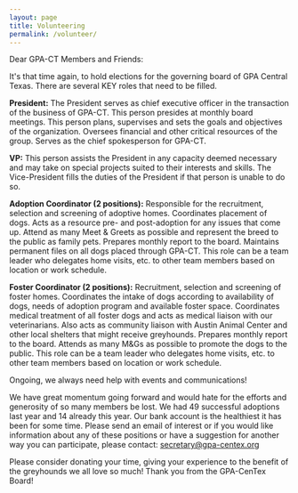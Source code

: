 ```yaml
---
layout: page
title: Volunteering
permalink: /volunteer/
---
```


Dear GPA-CT Members and Friends:

It's that time again, to hold elections for the governing board of GPA Central Texas. There are several KEY roles that
need to be filled.

__President:__
The President serves as chief executive officer in the transaction of the business of GPA-CT. This person
presides at monthly board meetings. This person plans, supervises and sets the goals and objectives of the organization.
Oversees financial and other critical resources of the group. Serves as the chief spokesperson for GPA-CT.

__VP:__
This person assists the President in any capacity deemed necessary and may take on special projects suited to their
interests and skills. The Vice-President fills the duties of the President if that person is unable to do so.

__Adoption Coordinator (2 positions):__
Responsible for the recruitment, selection and screening of adoptive homes.
Coordinates placement of dogs. Acts as a resource pre- and post-adoption for any issues that come up. Attend as many
Meet & Greets as possible and represent the breed to the public as family pets. Prepares monthly report to the board.
Maintains permanent files on all dogs placed through GPA-CT. This role can be a team leader who delegates home visits,
etc. to other team members based on location or work schedule.

__Foster Coordinator (2 positions):__
Recruitment, selection and screening of foster homes. Coordinates the intake of dogs
according to availability of dogs, needs of adoption program and available foster space. Coordinates medical treatment
of all foster dogs and acts as medical liaison with our veterinarians. Also acts as community liaison with Austin
Animal Center and other local shelters that might receive greyhounds. Prepares monthly report to the board. Attends as
many M&Gs as possible to promote the dogs to the public. This role can be a team leader who delegates home visits, etc.
to other team members based on location or work schedule.

Ongoing, we always need help with events and communications!

We have great momentum going forward and would hate for the efforts and generosity of so many members be lost. We had
49 successful adoptions last year and 14 already this year. Our bank account is the healthiest it has been for some
time. Please send an email of interest or if you would like information about any of these positions or have a
suggestion for another way you can participate, please contact: secretary@gpa-centex.org

Please consider donating your time, giving your experience to the benefit of the greyhounds we all love so much! Thank
you from the GPA-CenTex Board!
